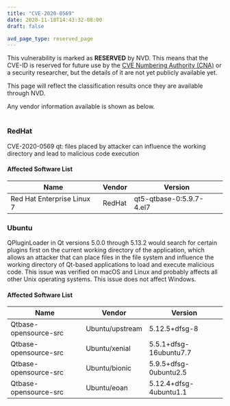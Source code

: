 ```yaml
---
title: "CVE-2020-0569"
date: 2020-11-18T14:43:32-08:00
draft: false

avd_page_type: reserved_page
---
```


This vulnerability is marked as __RESERVED__ by NVD. This means that the CVE-ID is reserved for future use
by the [CVE Numbering Authority (CNA)](https://cve.mitre.org/cve/cna.html) or a security researcher, but the details of it are not yet publicly available yet. 

This page will reflect the classification results once they are available through NVD. 

Any vendor information available is shown as below.

||||
| ------------- |-------------|-----|


### RedHat
CVE-2020-0569 qt: files placed by attacker can influence the working directory and lead to malicious code execution

#### Affected Software List
| Name | Vendor           | Version |
| ------------- |-------------|-----|
| Red Hat Enterprise Linux 7 | RedHat | qt5-qtbase-0:5.9.7-4.el7|

### Ubuntu
QPluginLoader in Qt versions 5.0.0 through 5.13.2 would search for certain plugins first on the current working directory of the application, which allows an attacker that can place files in the file system and influence the working directory of Qt-based applications to load and execute malicious code. This issue was verified on macOS and Linux and probably affects all other Unix operating systems. This issue does not affect Windows.

#### Affected Software List
| Name | Vendor           | Version |
| ------------- |-------------|-----|
| Qtbase-opensource-src | Ubuntu/upstream | 5.12.5+dfsg-8|
| Qtbase-opensource-src | Ubuntu/xenial | 5.5.1+dfsg-16ubuntu7.7|
| Qtbase-opensource-src | Ubuntu/bionic | 5.9.5+dfsg-0ubuntu2.5|
| Qtbase-opensource-src | Ubuntu/eoan | 5.12.4+dfsg-4ubuntu1.1|